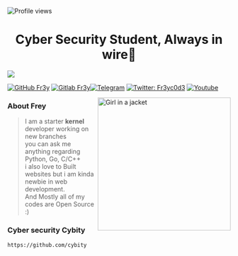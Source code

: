 ![Profile views](https://komarev.com/ghpvc/?username=fr3y&color=blue&style=flat-square&label=Profile+Views)

<h1 align="center">Cyber Security Student, Always in wire🔌</h1>

<img src="https://telegra.ph/file/43a728da685ed11e4d23e.png">

[![GitHub Fr3y](https://img.shields.io/badge/GitHub-100000?style=for-the-badge&logo=github&logoColor=white)](https://github.com/Fr3y)
[![Gitlab Fr3y](https://img.shields.io/badge/GitLab-330F63?style=for-the-badge&logo=gitlab&logoColor=white)](https://gitlab.com/Fr3y)[![Telegram](https://img.shields.io/badge/Telegram-2CA5E0?style=for-the-badge&logo=telegram&logoColor=white)](https://t.me/HiFrey)
[![Twitter: Fr3yc0d3](https://img.shields.io/badge/Twitter-1DA1F2?style=for-the-badge&logo=twitter&logoColor=white)](https://twitter.com/Fr3yc0d3)
[![Youtube](https://img.shields.io/badge/YouTube:-FR3YC0D3-FF0000?style=for-the-badge&logo=youtube:-FR3YC0D3&logoColor=white)](https://www.youtube.com/c/fr3yc0d3)

<img src="https://telegra.ph/file/f961a32b77ec64f258a9a.gif" alt="Girl in a jacket" width="300" height="300" align="right">

### About Frey


> I am a starter **kernel** developer working on new branches<br/>
> you can ask me anything regarding Python, Go, C/C++<br/>
> i also love to Built websites but i am kinda newbie in web development.<br/>
> And Mostly all of my codes are Open Source :)


### Cyber security Cybity

```
https://github.com/cybity

```




